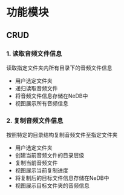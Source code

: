 # 功能模块

## CRUD

### 1. 读取音频文件信息

读取指定文件夹内所有目录下的音频文件信息

- 用户选定文件夹
- 递归读取音频文件
- 将音频文件信息存储在NeDB中
- 视图展示所有音频信息

### 2. 复制音频文件信息

按照特定的目录结构复制音频文件至指定文件夹

- 用户选定文件夹
- 创建当前音频文件的目录层级
- 复制当前音频文件
- 视图展示当前复制进度
- 将复制后的目标文件信息存储在NeDB中
- 视图展示目标文件夹的音频信息

